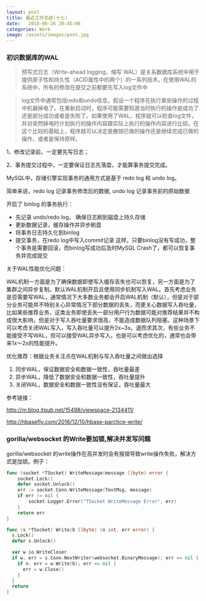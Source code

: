 ```yaml
---
layout: post
title: 最近工作总结(十七)
date:   2018-06-26 20:45:06
categories: Work
image: /assets/images/post.jpg
---
```


### 初识数据库的WAL

>预写式日志（Write-ahead logging，缩写 WAL）是关系数据库系统中用于提供原子性和持久性（ACID属性中的两个）的一系列技术。在使用WAL的系统中，所有的修改在提交之前都要先写入log文件中

>log文件中通常包括redo和undo信息。假设一个程序在执行某些操作的过程中机器掉电了。在重新启动时，程序可能需要知道当时执行的操作是成功了还是部分成功或者是失败了。如果使用了WAL，程序就可以检查log文件，并对突然掉电时计划执行的操作内容跟实际上执行的操作内容进行比较。在这个比较的基础上，程序就可以决定是撤销已做的操作还是继续完成已做的操作，或者是保持原样。

1、修改记录前，一定要先写日志；

2、事务提交过程中，一定要保证日志先落盘，才能算事务提交完成。

MySQL中，存储引擎实现事务的通用方式是基于 redo log 和 undo log。

简单来说，redo log 记录事务修改后的数据, undo log 记录事务前的原始数据

开启了 binlog 的事务执行：
- 先记录 undo/redo log， 确保日志刷到磁盘上持久存储
- 更新数据记录，缓存操作并异步刷盘
- 将事务日志持久化到binlog
- 提交事务，在redo log中写入commit记录
这样，只要binlog没有写成功，整个事务是需要回滚，而binlog写成功后及时MySQL Crash了，都可以恢复事务并完成提交

关于WAL性能优化问题：

WAL机制一方面是为了确保数据即使写入缓存丢失也可以恢复，另一方面是为了集群之间异步复制。默认WAL机制开启且使用同步机制写入WAL。首先考虑业务是否需要写WAL，通常情况下大多数业务都会开启WAL机制（默认），但是对于部分业务可能并不特别关心异常情况下部分数据的丢失，而更关心数据写入吞吐量，比如某些推荐业务，这类业务即使丢失一部分用户行为数据可能对推荐结果并不构成很大影响，但是对于写入吞吐量要求很高，不能造成数据队列阻塞。这种场景下可以考虑关闭WAL写入，写入吞吐量可以提升2x~3x。退而求其次，有些业务不能接受不写WAL，但可以接受WAL异步写入，也是可以考虑优化的，通常也会带来1x～2x的性能提升。

优化推荐：根据业务关注点在WAL机制与写入吞吐量之间做出选择

1. 同步WAL，保证数据安全和数据一致性，吞吐量最差
2. 异步WAL，降低了数据安全和数据一致性，吞吐量提升
3. 关闭WAL，数据安全和数据一致性没有保证，吞吐量最大

参考链接：

http://m.blog.itpub.net/15498/viewspace-2134411/

http://hbasefly.com/2016/12/10/hbase-parctice-write/

### gorilla/websocket 的Write要加锁,解决并发写问题

gorilla/websocket 的write操作在高并发时会有报错导致write操作失败，解决方式是加锁。例子：

```go
func (socket *TSocket) WriteMessage(message []byte) error {
	socket.Lock()
	defer socket.Unlock()
	err := socket.Conn.WriteMessage(TextMsg, message)
	if err != nil {
		socket.Logger.Error("TSocket WriteMessage Error", err)
	}
	return err
}

func (s *TSocket) Write(b []byte) (n int, err error) {
  s.Lock()
  defer s.Unlock()

  var w io.WriteCloser
  if w, err = s.Conn.NextWriter(websocket.BinaryMessage); err == nil {
    if n, err = w.Write(b); err == nil {
      err = w.Close()
    }
  }
  return
}
```